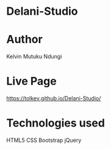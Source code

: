 # Delani-Studio

# Author
 
 Kelvin Mutuku Ndungi

# Live Page

https://tolkev.github.io/Delani-Studio/

# Technologies used

HTML5
CSS
Bootstrap
jQuery

 
 
